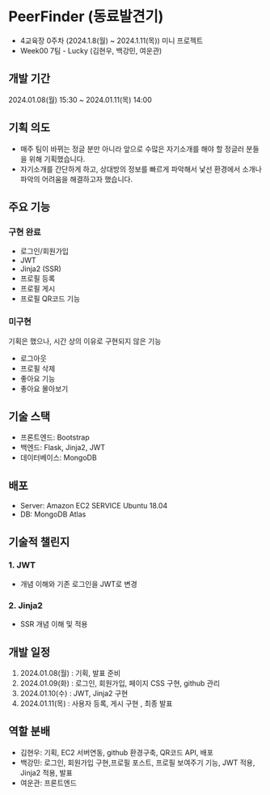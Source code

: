 # PeerFinder (동료발견기)
- 4교육장 0주차 (2024.1.8(월) ~ 2024.1.11(목)) 미니 프로젝트
- Week00 7팀 - Lucky (김현우, 백강민, 여운관)

## 개발 기간
2024.01.08(월) 15:30 ~ 2024.01.11(목) 14:00

## 기획 의도
- 매주 팀이 바뀌는 정글 분만 아니라 앞으로 수많은 자기소개를 해야 할 정글러 분들을 위해 기획했습니다.
- 자기소개를 간단하게 하고, 상대방의 정보를 빠르게 파악해서 낯선 환경에서 소개나 파악의 어려움을 해결하고자 했습니다.

## 주요 기능
### 구현 완료
- 로그인/회원가입
- JWT
- Jinja2 (SSR) 
- 프로필 등록
- 프로필 게시
- 프로필 QR코드 기능

### 미구현
기획은 했으나, 시간 상의 이유로 구현되지 않은 기능
- 로그아웃
- 프로필 삭제
- 좋아요 기능
- 좋아요 몰아보기

## 기술 스택
- 프론트엔드: Bootstrap
- 백엔드: Flask, Jinja2, JWT
- 데이터베이스: MongoDB

## 배포
- Server: Amazon EC2 SERVICE Ubuntu 18.04
- DB: MongoDB Atlas

## 기술적 챌린지
### 1. JWT
- 개념 이해와 기존 로그인을 JWT로 변경

### 2. Jinja2
- SSR 개념 이해 및 적용

## 개발 일정
1. 2024.01.08(월) : 기획, 발표 준비
2. 2024.01.09(화) : 로그인, 회원가입, 페이지 CSS 구현, github 관리
3. 2024.01.10(수) : JWT, Jinja2 구현 
4. 2024.01.11(목) : 사용자 등록, 게시 구현 , 최종 발표

## 역할 분배
- 김현우: 기획, EC2 서버연동, github 환경구축, QR코드 API, 배포
- 백강민: 로그인, 회원가입 구현,프로필 포스트, 프로필 보여주기 기능, JWT 적용, Jinja2 적용, 발표
- 여운관: 프론트엔드
